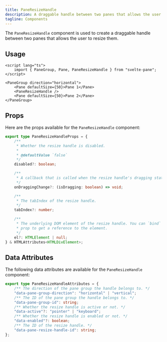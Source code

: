 ```yaml
---
title: PaneResizeHandle
description: A draggable handle between two panes that allows the user to resize them.
tagline: Components
---
```


The `PaneResizeHandle` component is used to create a draggable handle between two panes that allows the user to resize them.

## Usage

```svelte {7}
<script lang="ts">
	import { PaneGroup, Pane, PaneResizeHandle } from "svelte-pane";
</script>

<PaneGroup direction="horizontal">
	<Pane defaultSize={50}>Pane 1</Pane>
	<PaneResizeHandle />
	<Pane defaultSize={50}>Pane 2</Pane>
</PaneGroup>
```

## Props

Here are the props available for the `PaneResizeHandle` component:

```ts
export type PaneResizeHandleProps = {
	/**
	 * Whether the resize handle is disabled.
	 *
	 * @defaultValue `false`
	 */
	disabled?: boolean;

	/**
	 * A callback that is called when the resize handle's dragging state changes.
	 */
	onDraggingChange?: (isDragging: boolean) => void;

	/**
	 * The tabIndex of the resize handle.
	 */
	tabIndex?: number;

	/**
	 * The underlying DOM element of the resize handle. You can `bind` to this
	 * prop to get a reference to the element.
	 */
	el?: HTMLElement | null;
} & HTMLAttributes<HTMLDivElement>;
```

## Data Attributes

The following data attributes are available for the `PaneResizeHandle` component:

```ts
export type PaneResizeHandleAttributes = {
	/** The direction of the pane group the handle belongs to. */
	"data-pane-group-direction": "horizontal" | "vertical";
	/** The ID of the pane group the handle belongs to. */
	"data-pane-group-id": string;
	/** Whether the resize handle is active or not. */
	"data-active"?: "pointer" | "keyboard";
	/** Whether the resize handle is enabled or not. */
	"data-enabled"?: boolean;
	/** The ID of the resize handle. */
	"data-pane-resize-handle-id": string;
};
```
